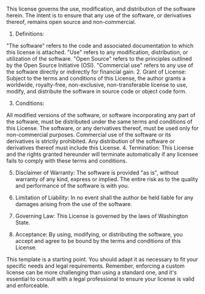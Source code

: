 This license governs the use, modification, and distribution of the software herein. The intent is to ensure that any use of the software, or derivatives thereof, remains open source and non-commercial.

1. Definitions:

"The software" refers to the code and associated documentation to which this license is attached.
"Use" refers to any modification, distribution, or utilization of the software.
"Open Source" refers to the principles outlined by the Open Source Initiative (OSI).
"Commercial use" refers to any use of the software directly or indirectly for financial gain.
2. Grant of License:
   Subject to the terms and conditions of this License, the author grants a worldwide, royalty-free, non-exclusive, non-transferable license to use, modify, and distribute the software in source code or object code form.

3. Conditions:

All modified versions of the software, or software incorporating any part of the software, must be distributed under the same terms and conditions of this License.
The software, or any derivatives thereof, must be used only for non-commercial purposes. Commercial use of the software or its derivatives is strictly prohibited.
Any distribution of the software or derivatives thereof must include this License.
4. Termination:
   This License and the rights granted hereunder will terminate automatically if any licensee fails to comply with these terms and conditions.

5. Disclaimer of Warranty:
   The software is provided "as is", without warranty of any kind, express or implied. The entire risk as to the quality and performance of the software is with you.

6. Limitation of Liability:
   In no event shall the author be held liable for any damages arising from the use of the software.

7. Governing Law:
   This License is governed by the laws of Washington State.

8. Acceptance:
   By using, modifying, or distributing the software, you accept and agree to be bound by the terms and conditions of this License.

This template is a starting point. You should adapt it as necessary to fit your specific needs and legal requirements. Remember, enforcing a custom license can be more challenging than using a standard one, and it's essential to consult with a legal professional to ensure your license is valid and enforceable.




